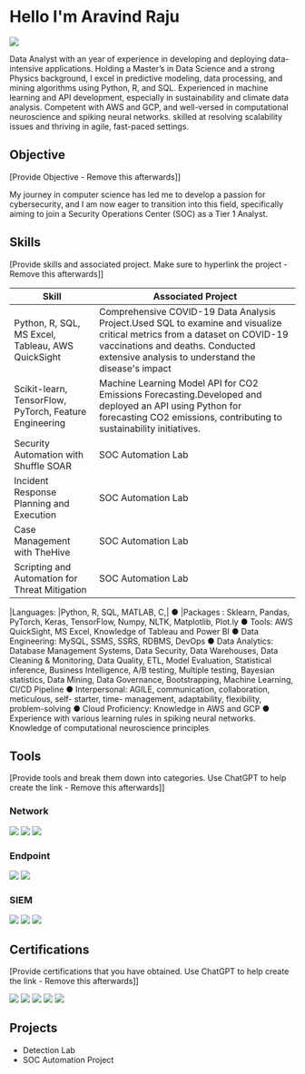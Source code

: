 # Hello I'm Aravind Raju
<a href="https://www.linkedin.com/in/aravind-raju-89b731184/"><img src="https://img.shields.io/badge/-LinkedIn-0072b1?&style=for-the-badge&logo=linkedin&logoColor=white" /></a>



Data Analyst with an year of experience in developing and deploying data-intensive applications. Holding a Master’s in Data Science and a strong Physics background, I excel in predictive modeling, data processing, and mining algorithms using Python, R, and SQL. Experienced in machine learning and API development, especially in sustainability and climate data analysis. Competent with AWS and GCP, and well-versed in computational neuroscience and spiking neural networks. skilled at resolving scalability issues and thriving in agile, fast-paced settings.

## Objective
[Provide Objective - Remove this afterwards]]

My journey in computer science has led me to develop a passion for cybersecurity, and I am now eager to transition into this field, specifically aiming to join a Security Operations Center (SOC) as a Tier 1 Analyst.

## Skills
[Provide skills and associated project. Make sure to hyperlink the project - Remove this afterwards]]

| Skill                              | Associated Project         |
|------------------------------------|----------------------------|
| Python, R, SQL, MS Excel, Tableau, AWS QuickSight| Comprehensive COVID-19 Data Analysis Project.Used SQL to examine and visualize critical metrics from a dataset on COVID-19 vaccinations and deaths. Conducted extensive analysis to understand the disease's impact|
|  Scikit-learn, TensorFlow, PyTorch, Feature Engineering|Machine Learning Model API for CO2 Emissions Forecasting.Developed and deployed an API using Python for forecasting CO2 emissions, contributing to sustainability initiatives.|
| Security Automation with Shuffle SOAR         | SOC Automation Lab|
| Incident Response Planning and Execution      | SOC Automation Lab|
| Case Management with TheHive                  | SOC Automation Lab|
| Scripting and Automation for Threat Mitigation | SOC Automation Lab|




|Languages: |Python, R, SQL, MATLAB, C,|
● |Packages : Sklearn, Pandas, PyTorch, Keras, TensorFlow, Numpy, NLTK,
Matplotlib,
Plot.ly
● Tools: AWS QuickSight, MS Excel, Knowledge of Tableau and Power BI
● Data Engineering: MySQL, SSMS, SSRS, RDBMS, DevOps
● Data Analytics: Database Management Systems, Data Security, Data Warehouses, Data
Cleaning & Monitoring, Data Quality, ETL, Model Evaluation, Statistical inference, Business Intelligence, A/B testing, Multiple testing, Bayesian statistics, Data Mining, Data Governance, Bootstrapping, Machine Learning, CI/CD Pipeline
● Interpersonal: AGILE, communication, collaboration, meticulous, self- starter, time- management, adaptability, flexibility, problem-solving
● Cloud Proficiency: Knowledge in AWS and GCP
● Experience with various learning rules in spiking neural networks. Knowledge of
computational neuroscience principles




## Tools
[Provide tools and break them down into categories. Use ChatGPT to help create the link - Remove this afterwards]]

### Network
<div>
    <img src="https://img.shields.io/badge/-Wireshark-1679A7?&style=for-the-badge&logo=Wireshark&logoColor=white" />
    <img src="https://img.shields.io/badge/-Suricata-EF3B2D?&style=for-the-badge&logo=Suricata&logoColor=white" />
    <img src="https://img.shields.io/badge/-Zeek-777BB4?&style=for-the-badge&logo=Zeek&logoColor=white" />
</div>

### Endpoint
<div>
    <img src="https://img.shields.io/badge/-Microsoft_Defender_for_Endpoint-00A4EF?&style=for-the-badge&logo=Microsoft&logoColor=white" />
    <img src="https://img.shields.io/badge/-Velociraptor-4B275F?&style=for-the-badge&logo=Velociraptor&logoColor=white" />
</div>

### SIEM
<div>
    <img src="https://img.shields.io/badge/-Microsoft_Sentinel-0078D4?&style=for-the-badge&logo=Microsoft&logoColor=white" />
    <img src="https://img.shields.io/badge/-Splunk-000000?&style=for-the-badge&logo=Splunk&logoColor=white" />
    <img src="https://img.shields.io/badge/-Elastic-005571?&style=for-the-badge&logo=Elastic&logoColor=white" />
</div>

## Certifications
[Provide certifications that you have obtained. Use ChatGPT to help create the link - Remove this afterwards]]
<div>
<img src="https://img.shields.io/badge/-Security%2B-FF0000?&style=for-the-badge&logo=CompTIA&logoColor=white" />
<img src="https://img.shields.io/badge/-Network%2B-007ACC?&style=for-the-badge&logo=CompTIA&logoColor=white" />
<img src="https://img.shields.io/badge/-A%2B-4D4D4D?&style=for-the-badge&logo=CompTIA&logoColor=white" />
<img src="https://img.shields.io/badge/-CDSA-006400?&style=for-the-badge&logoColor=white" />
<img src="https://img.shields.io/badge/-CCD-000080?&style=for-the-badge&logoColor=white" />
</div>

## Projects
- Detection Lab
- SOC Automation Project
